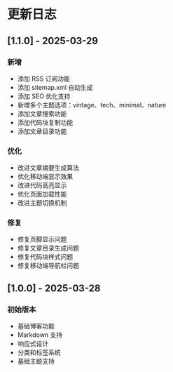# 更新日志

## [1.1.0] - 2025-03-29

### 新增
- 添加 RSS 订阅功能
- 添加 sitemap.xml 自动生成
- 添加 SEO 优化支持
- 新增多个主题选项：vintage、tech、minimal、nature
- 添加文章搜索功能
- 添加代码块复制功能
- 添加文章目录功能

### 优化
- 改进文章摘要生成算法
- 优化移动端显示效果
- 改进代码高亮显示
- 优化页面加载性能
- 改进主题切换机制

### 修复
- 修复页脚显示问题
- 修复文章目录生成问题
- 修复代码块样式问题
- 修复移动端导航栏问题

## [1.0.0] - 2025-03-28

### 初始版本
- 基础博客功能
- Markdown 支持
- 响应式设计
- 分类和标签系统
- 基础主题支持 
